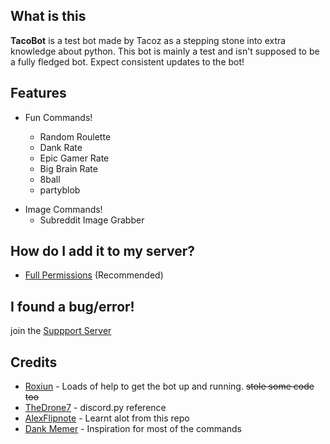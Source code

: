 ## What is this

**TacoBot** is a test bot made by Tacoz as a stepping stone into extra knowledge about python. This bot is mainly a test and isn't supposed to be a fully fledged bot. Expect consistent updates to the bot!

## Features

- Fun Commands!

  - Random Roulette
  - Dank Rate
  - Epic Gamer Rate
  - Big Brain Rate
  - 8ball
  - partyblob

* Image Commands!
  - Subreddit Image Grabber

## How do I add it to my server?

- [Full Permissions](https://discord.com/oauth2/authorize?client_id=652111582662361100&scope=bot&permissions=8) (Recommended)

## I found a bug/error!

join the [Suppport Server](https://discord.io/Tacoz)

## Credits

- [Roxiun](https://github.com/Roxiun/) - Loads of help to get the bot up and running. ~~stole some code too~~
- [TheDrone7](https://repl.it/talk/learn/) - discord.py reference
- [AlexFlipnote](https://github.com/AlexFlipnote/discord_bot.py) - Learnt alot from this repo
- [Dank Memer](https://dankmemer.lol/commands) - Inspiration for most of the commands
